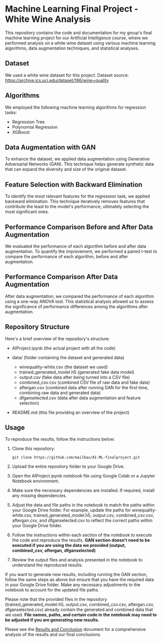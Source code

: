 # Machine Learning Final Project - White Wine Analysis
This repository contains the code and documentation for my group's final machine learning project for our Artificial Intelligence course, where we performed analysis on a white wine dataset using various machine learning algorithms, data augmentation techniques, and statistical analyses.

## Dataset
We used a white wine dataset for this project. Dataset source: https://archive.ics.uci.edu/dataset/186/wine+quality

## Algorithms
We employed the following machine learning algorithms for regression tasks:

- Regression Tree
- Polynomial Regression
- XGBoost

## Data Augmentation with GAN
To enhance the dataset, we applied data augmentation using Generative Adversarial Networks (GAN). This technique helps generate synthetic data that can expand the diversity and size of the original dataset.

## Feature Selection with Backward Elimination
To identify the most relevant features for the regression task, we applied backward elimination. This technique iteratively removes features that contribute the least to the model's performance, ultimately selecting the most significant ones.

## Performance Comparison Before and After Data Augmentation
We evaluated the performance of each algorithm before and after data augmentation. To quantify the improvement, we performed a paired t-test to compare the performance of each algorithm, before and after augmentation.

## Performance Comparison After Data Augmentation
After data augmentation, we compared the performance of each algorithm using a one-way ANOVA test. This statistical analysis allowed us to assess the significance of performance differences among the algorithms after augmentation.

## Repository Structure

Here's a brief overview of the repository's structure:

- AIProject.ipynb                  (the actual project with all the code)
- data/                                      (folder containing the dataset and generated data)
   - winequality-white.csv        (the dataset we used)
   - trained_generated_model.h5  (generated fake data model)
   - output.csv                           (fake data after being turned into a CSV file)
   - combined_csv.csv               (combined CSV file of raw data and fake data)
   - aftergan.csv                       (combined data after running GAN for the first time, combining raw data and generated data)
   - dfganselected.csv               (data after data augmentation and feature selection)

- README.md                            (this file providing an overview of the project)

## Usage

To reproduce the results, follow the instructions below:

1. Clone this repository:

   ```shell
   git clone https://github.com/mailbau/AI-ML-finalproject.git
2. Upload the entire repository folder to your Google Drive.
3. Open the AIProject.ipynb notebook file using Google Colab or a Jupyter Notebook environment.
4. Make sure the necessary dependencies are installed. If required, install any missing dependencies.
5. Adjust the data and file paths in the notebook to match the paths within your Google Drive folder. For example, update the paths for winequality-white.csv, trained_generated_model.h5, output.csv, combined_csv.csv, aftergan.csv, and dfganselected.csv to reflect the correct paths within your Google Drive folder.
6. Follow the instructions within each section of the notebook to execute the code and reproduce the results. **GAN section doesn't need to be executed if you are using the data we provided (output, combined_csv, aftergan, dfganselected)**
7. Review the output files and analysis presented in the notebook to understand the reproduced results.

If you want to generate new results, including running the GAN section, follow the same steps as above but ensure that you have the required data in your Google Drive folder. Make any necessary adjustments to the notebook to account for the updated file paths.

Please note that the provided files in the repository (trained_generated_model.h5, output.csv, combined_csv.csv, aftergan.csv, dfganselected.csv) already contain the generated and combined data that we used. **File names, paths, and certain code in the notebook may need to be adjusted if you are generating new results.**

Please see the [Results and Conclusion](./docs/results.md) document for a comprehensive analysis of the results and our final conclusions.
